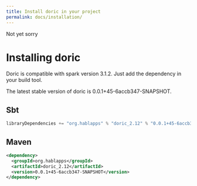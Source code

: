 ```yaml
---
title: Install doric in your project
permalink: docs/installation/
---
```

Not yet sorry
# Installing doric
Doric is compatible with spark version 3.1.2. Just add the dependency in your build tool.

The latest stable version of doric is 0.0.1+45-6accb347-SNAPSHOT.

## Sbt
```scala
libraryDependencies += "org.hablapps" % "doric_2.12" % "0.0.1+45-6accb347-SNAPSHOT"
```
## Maven
```xml
<dependency>
  <groupId>org.hablapps</groupId>
  <artifactId>doric_2.12</artifactId>
  <version>0.0.1+45-6accb347-SNAPSHOT</version>
</dependency>
```
